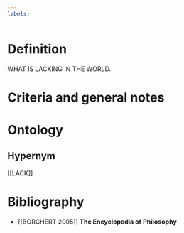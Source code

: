 ```yaml
---
labels: 
---
```


# Definition
WHAT IS LACKING IN THE WORLD.
# Criteria and general notes
# Ontology

## Hypernym
[[LACK]]
# Bibliography
- [[BORCHERT 2005]]
**The Encyclopedia of Philosophy** 
